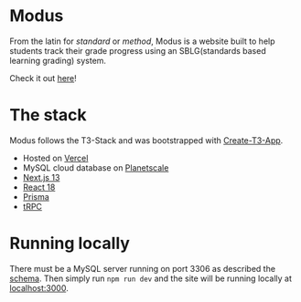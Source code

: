 # Modus

From the latin for *standard* or *method*, Modus is a website built to help students track their grade progress using an SBLG(standards based learning grading) system.

Check it out [here](https://modus.maxglass.dev)!

# The stack

Modus follows the T3-Stack and was bootstrapped with [Create-T3-App](https://create.t3.gg).

- Hosted on [Vercel](https://vercel.com)
- MySQL cloud database on [Planetscale](https://planetscale.com)
- [Next.js 13](https://nextjs.org/)
- [React 18](https://reactjs.org)
- [Prisma](https://www.prisma.io/)
- [tRPC](https://trpc.io/)

# Running locally

There must be a MySQL server running on port 3306 as described the [schema](prisma/schema.prisma). Then simply run `npm run dev` and the site will be running locally at [localhost:3000](http://localhost:3000).
